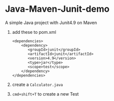 Java-Maven-Junit-demo
=====================

A simple Java project with Junit4.9 on Maven

1. add these to pom.xml
     ```
     <dependencies>
         <dependency>
            <groupId>junit</groupId>
            <artifactId>junit</artifactId>
            <version>4.9</version>
            <type>jar</type>
            <scope>test</scope>
         </dependency>
     </dependencies>
     ```

2. create a `Calculator.java`

3. `cmd+shift+T` to create a new Test
